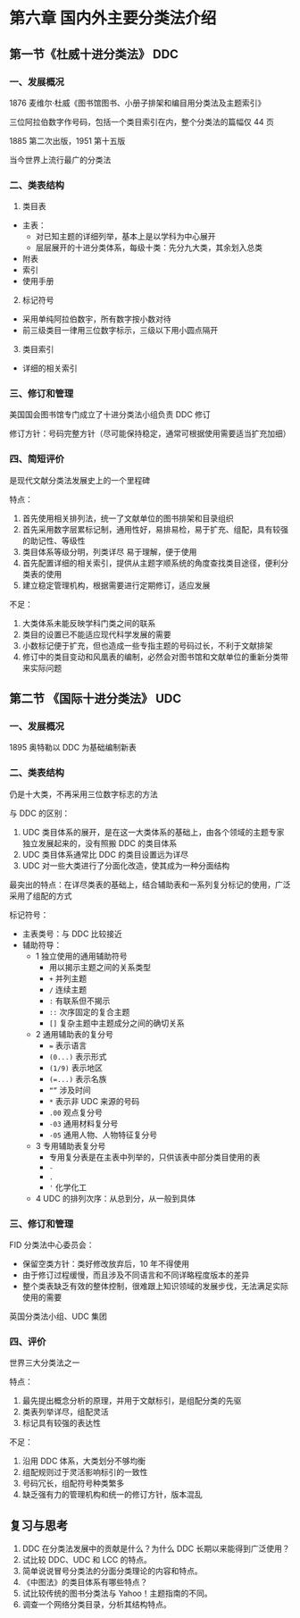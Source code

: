 # 第六章 国内外主要分类法介绍

## 第一节《杜威十进分类法》 DDC

### 一、发展概况

1876 麦维尔·杜威《图书馆图书、小册子排架和编目用分类法及主题索引》

三位阿拉伯数字作号码，包括一个类目索引在内，整个分类法的篇幅仅 44 页

1885 第二次出版，1951 第十五版

当今世界上流行最广的分类法

### 二、类表结构

1. 类目表
  - 主表：
    - 对已知主题的详细列举，基本上是以学科为中心展开
    - 层层展开的十进分类体系，每级十类：先分九大类，其余划入总类
  - 附表
  - 索引
  - 使用手册

2. 标记符号
  - 采用单纯阿拉伯数宇，所有数字按小数对待
  - 前三级类目一律用三位数字标示，三级以下用小圆点隔开

3. 类目索引
  - 详细的相关索引  

### 三、修订和管理

美国国会图书馆专门成立了十进分类法小组负责 DDC 修订

修订方针：号码完整方针（尽可能保持稳定，通常可根据使用需要适当扩充加细）

### 四、简短评价

是现代文献分类法发展史上的一个里程碑

特点：

1. 首先使用相关排列法，统一了文献单位的图书排架和目录组织
2. 首先采用数字层累标记制，通用性好，易排易检，易于扩充、组配，具有较强的助记性、等级性
3. 类目体系等级分明，列类详尽 易于理解，便于使用
4. 首先配置详细的相关索引，提供从主题字顺系统的角度查找类目途径，便利分类表的使用
5. 建立稳定管理机构，根据需要进行定期修订，适应发展

不足：

1. 大类体系未能反映学科门类之间的联系
2. 类目的设置已不能适应现代科学发展的需要
3. 小数标记便于扩充，但也造成一些专指主题的号码过长，不利于文献排架
4. 修订中的类目变动和风凰表的编制，必然会对图书馆和文献单位的重新分类带来实际问题

## 第二节 《国际十进分类法》 UDC

### 一、发展概况

1895 奥特勒以 DDC 为基础编制新表

### 二、类表结构

仍是十大类，不再采用三位数字标志的方法

与 DDC 的区别：

1. UDC 类目体系的展开，是在这一大类体系的基础上，由各个领域的主题专家独立发展起来的，没有照搬 DDC 的类目体系
2. UDC 类目体系通常比 DDC 的类目设置远为详尽
3. UDC 对一些大类进行了分面化改造，使其成为一种分面结构

最突出的特点：在详尽类表的基础上，结合辅助表和一系列复分标记的使用，广泛采用了组配的方式

标记符号：

- 主表类号：与 DDC 比较接近
- 辅助符导：
  - 1 独立使用的通用辅助符号
    - 用以揭示主题之间的关系类型
    - `+` 并列主题
    - `/` 连续主题
    - `:` 有联系但不揭示
    - `::` 次序固定的复合主题
    - `[]` 复杂主题中主题成分之间的确切关系
  - 2 通用辅助表的复分号
    - `=` 表示语言
    - `(0...)` 表示形式
    - `(1/9)`  表示地区
    - `(=...)` 表示名族
    - `“”` 涉及时间
    - `*` 表示非 UDC 来源的号码
    - `.00` 观点复分号
    - `-03` 通用材料复分号 
    - `-05` 通用人物、人物特征复分号
  - 3 专用辅助表复分号
    - 专用复分表是在主表中列举的，只供该表中部分类目使用的表
    - `-` 
    - `.` 
    - `'` 化学化工
  - 4 UDC 的排列次序：从总到分，从一般到具体

### 三、修订和管理

FID 分类法中心委员会：

- 保留空类方针：类好修改放弃后，10 年不得使用
- 由于修订过程缓慢，而且涉及不同语言和不同详略程度版本的差异
- 整个类表缺乏有效的整体控制，很难跟上知识领域的发展步伐，无法满足实际使用的需要

英国分类法小组、UDC 集团

### 四、评价

世界三大分类法之一

特点：

1. 最先提出概念分析的原理，并用于文献标引，是组配分类的先驱
2. 类表列举详尽，组配灵活
3. 标记具有较强的表达性

不足：

1. 沿用 DDC 体系，大类划分不够均衡
2. 组配规则过于灵活影响标引的一致性
3. 号码冗长，组配符号种类繁多
4. 缺乏强有力的管理机构和统一的修订方针，版本混乱







## 复习与思考

1. DDC 在分类法发展中的贡献是什么？为什么 DDC 长期以来能得到广泛使用？
2. 试比较 DDC、UDC 和 LCC 的特点。
3. 简单说说冒号分类法的分面分类理论的内容和特点。
4. 《中图法》的类目体系有哪些特点？
5. 试比较传统的图书分类法与 Yahoo！主题指南的不同。
6. 调查一个网络分类目录，分析其结构特点。
